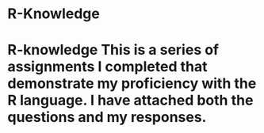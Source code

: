 # R-Knowledge
# R-knowledge This is a series of assignments I completed that demonstrate my proficiency with the R language.   I have attached both the questions and my responses. 

